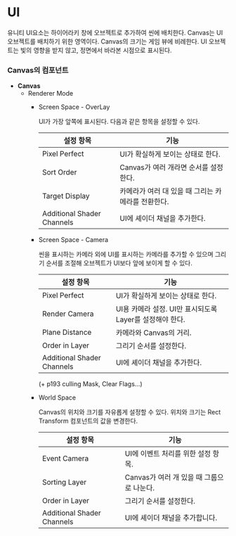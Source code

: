# **UI**
유니티 UI요소는 하이어라키 창에 오브젝트로 추가하여 씬에 배치한다.
Canvas는 UI 오브젝트를 배치하기 위한 영역이다. Canvas의 크기는 게임 뷰에 비례한다.
UI 오브젝트는 빛의 영향을 받지 않고, 정면에서 바라본 시점으로 표시된다.

### Canvas의 컴포넌트
- **Canvas**
    - Renderer Mode
        - Screen Space - OverLay
    
            UI가 가장 앞쪽에 표시된다. 다음과 같은 항목을 설정할 수 있다.
      
            |설정 항목                   |기능                                            |
            |---------------------------|------------------------------------------------|
            |Pixel Perfect              | UI가 확실하게 보이는 상태로 한다.                |
            |Sort Order                 |Canvas가 여러 개라면 순서를 설정한다.             |
            |Target Display             |카메라가 여러 대 있을 때 그리는 카메라를 전환한다.  |    
            |Additional Shader Channels |UI에 셰이더 채널을 추가한다.                      |

    
        - Screen Space - Camera
    
            씬을 표시하는 카메라 외에 UI를 표시하는 카메라를 추가할 수 있으며 그리기 순서를 조절해 오브젝트가 UI보다 앞에 보이게 할 수 있다.

            |설정 항목                   |기능                                                 |
            |---------------------------|-----------------------------------------------------|
            |Pixel Perfect              |UI가 확실하게 보이는 상태로 한다.                      |
            |Render Camera              |UI용 카메라 설정. UI만 표시되도록 Layer를 설정해야 한다.|
            |Plane Distance             |카메라와 Canvas의 거리.                               |
            |Order in Layer             |그리기 순서를 설정한다.                                |
            |Additional Shader Channels |UI에 셰이더 채널을 추가한다.                           |
      
            (+ p193 culling Mask, Clear Flags...)
    
        - World Space
    
            Canvas의 위치와 크기를 자유롭게 설정할 수 있다. 위치와 크기는 Rect Transform 컴포넌트의 값을 변경한다.
      
            |설정 항목                   |기능                                      |
            |---------------------------|------------------------------------------|
            |Event Camera               |UI에 이벤트 처리를 위한 설정 항목.          |
            |Sorting Layer              |Canvas가 여러 개 있을 때 그룹으로 나눈다.   |
            |Order in Layer             |그리기 순서를 설정한다.                    |
            |Additional Shader Channels |UI에 셰이더 채널을 추가합니다.             |
